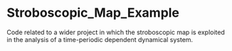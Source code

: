 # Stroboscopic_Map_Example
Code related to a wider project in which the stroboscopic map is exploited in the analysis of a time-periodic dependent dynamical system.
